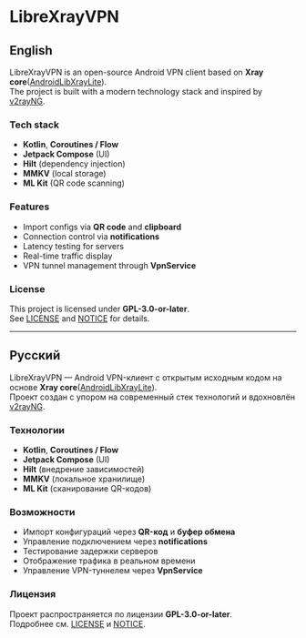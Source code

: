 # LibreXrayVPN

## English
LibreXrayVPN is an open-source Android VPN client based on **Xray core**([AndroidLibXrayLite](https://github.com/2dust/AndroidLibXrayLite)).  
The project is built with a modern technology stack and inspired by [v2rayNG](https://github.com/2dust/v2rayNG).

### Tech stack
- **Kotlin**, **Coroutines / Flow**
- **Jetpack Compose** (UI)
- **Hilt** (dependency injection)
- **MMKV** (local storage)
- **ML Kit** (QR code scanning)

### Features
- Import configs via **QR code** and **clipboard**
- Connection control via **notifications**
- Latency testing for servers
- Real-time traffic display
- VPN tunnel management through **VpnService**

### License
This project is licensed under **GPL-3.0-or-later**.  
See [LICENSE](LICENSE) and [NOTICE](NOTICE) for details.

---

## Русский
LibreXrayVPN — Android VPN-клиент с открытым исходным кодом на основе **Xray core**([AndroidLibXrayLite](https://github.com/2dust/AndroidLibXrayLite)).  
Проект создан с упором на современный стек технологий и вдохновлён [v2rayNG](https://github.com/2dust/v2rayNG).

### Технологии
- **Kotlin**, **Coroutines / Flow**
- **Jetpack Compose** (UI)
- **Hilt** (внедрение зависимостей)
- **MMKV** (локальное хранилище)
- **ML Kit** (сканирование QR-кодов)

### Возможности
- Импорт конфигураций через **QR-код** и **буфер обмена**
- Управление подключением через **notifications**
- Тестирование задержки серверов
- Отображение трафика в реальном времени
- Управление VPN-туннелем через **VpnService**

### Лицензия
Проект распространяется по лицензии **GPL-3.0-or-later**.  
Подробнее см. [LICENSE](LICENSE) и [NOTICE](NOTICE).
